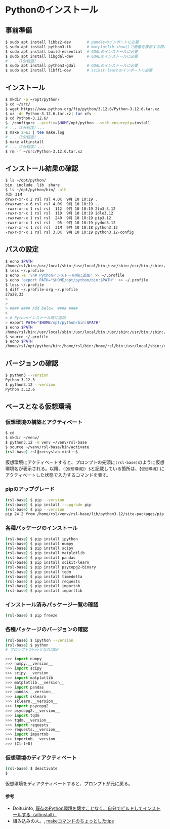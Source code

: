 # Pythonのインストール

## 事前準備
```bash
$ sudo apt install libbz2-dev       # pandasのインポートに必要
$ sudo apt install python3-tk       # matplotlib.show()で画像を表示する際に必要
$ sudo apt install build-essential  # GDALのインストールに必要
$ sudo apt install libgdal-dev      # GDALのインストールに必要
# ...（1分程度）...
$ sudo apt install python3-gdal	    # GDALのインストールに必要
$ sudo apt install libffi-dev       # scikit-learnのインポートに必要
```

## インストール
```bash
$ mkdir -p ~/opt/python/
$ cd ~/src/
$ wget https://www.python.org/ftp/python/3.12.6/Python-3.12.6.tar.xz
$ xz -dc Python-3.12.6.tar.xz| tar xfv -
$ cd Python-3.12.6/
$ ./configure --prefix=$HOME/opt/python --with-ensurepip=install
# ...（3分程度）...
$ make 2>&1 | tee make.log
# ...（3分程度）... 
$ make altinstall
# ...（2分程度）... 
$ rm -f ~/src/Python-3.12.6.tar.xz
```

## インストール結果の確認
```bash
$ ls ~/opt/python/
bin  include  lib  share
$ ls ~/opt/python/bin/ -alh
合計 31M
drwxr-xr-x 2 rsl rsl 4.0K  9月 10 10:19 .
drwxrwxr-x 6 rsl rsl 4.0K  9月 10 10:19 ..
-rwxr-xr-x 1 rsl rsl  112  9月 10 10:19 2to3-3.12
-rwxr-xr-x 1 rsl rsl  110  9月 10 10:19 idle3.12
-rwxrwxr-x 1 rsl rsl  240  9月 10 10:19 pip3.12
-rwxr-xr-x 1 rsl rsl   95  9月 10 10:19 pydoc3.12
-rwxr-xr-x 1 rsl rsl  31M  9月 10 10:18 python3.12
-rwxr-xr-x 1 rsl rsl 3.0K  9月 10 10:19 python3.12-config
```

## パスの設定
```bash
$ echo $PATH
/home/rsl/bin:/usr/local/sbin:/usr/local/bin:/usr/sbin:/usr/bin:/sbin:/bin:/usr/games:/usr/local/games:/snap/bin
$ less ~/.profile
$ echo -e '\n# Pythonインストール時に追加' >> ~/.profile
$ echo 'export PATH="$HOME/opt/python/bin:$PATH"' >> ~/.profile
$ less ~/.profile
$ diff ~/.profile-org ~/.profile
27a28,33
> 
> 
> #### #### Add below. #### ####
> 
> # Pythonインストール時に追加
> export PATH="$HOME/opt/python/bin:$PATH"
$ echo $PATH
/home/rsl/bin:/usr/local/sbin:/usr/local/bin:/usr/sbin:/usr/bin:/sbin:/bin:/usr/games:/usr/local/games:/snap/bin
$ source ~/.profile
$ echo $PATH
/home/rsl/opt/python/bin:/home/rsl/bin:/home/rsl/bin:/usr/local/sbin:/usr/local/bin:/usr/sbin:/usr/bin:/sbin:/bin:/usr/games:/usr/local/games:/snap/bin
```

## バージョンの確認
```bash
$ python3 --version
Python 3.12.3
$ python3.12 --version
Python 3.12.6
```

## ベースとなる仮想環境

### 仮想環境の構築とアクティベート
```bash
$ cd
$ mkdir ~/venv/
$ python3.12 -m venv ~/venv/rsl-base
$ source ~/venv/rsl-base/bin/activate
(rsl-base) rsl@recsyslab-mint:~$
```

仮想環境にアクティベートすると、プロンプトの先頭に`(rsl-base)`のように仮想環境名が表示される。以降、`(【仮想環境】) $`と記載している箇所は、`【仮想環境】`にアクティベートした状態で入力するコマンドを表す。

### pipのアップグレード
```bash
(rsl-base) $ pip --version
(rsl-base) $ pip install --upgrade pip
(rsl-base) $ pip --version
pip 24.2 from /home/rsl/venv/rsl-base/lib/python3.12/site-packages/pip (python 3.12)
```

### 各種パッケージのインストール
```bash
(rsl-base) $ pip install ipython
(rsl-base) $ pip install numpy
(rsl-base) $ pip install scipy
(rsl-base) $ pip install matplotlib
(rsl-base) $ pip install pandas
(rsl-base) $ pip install scikit-learn
(rsl-base) $ pip install psycopg2-binary
(rsl-base) $ pip install tqdm
(rsl-base) $ pip install timedelta
(rsl-base) $ pip install requests
(rsl-base) $ pip install importnb
(rsl-base) $ pip install importlib
```

### インストール済みパッケージ一覧の確認
```bash
(rsl-base) $ pip freeze
```

### 各種パッケージのバージョンの確認
```bash
(rsl-base) $ ipython --version
(rsl-base) $ python
# プロンプトが>>>となればOK
```

```python
>>> import numpy
>>> numpy.__version__
>>> import scipy
>>> scipy.__version__
>>> import matplotlib
>>> matplotlib.__version__
>>> import pandas
>>> pandas.__version__
>>> import sklearn
>>> sklearn.__version__
>>> import psycopg2
>>> psycopg2.__version__
>>> import tqdm
>>> tqdm.__version__
>>> import requests
>>> requests.__version__
>>> import importnb
>>> importnb.__version__
>>> [Ctrl+D]
```

### 仮想環境のディアクティベート
```bash
(rsl-base) $ deactivate
$
```

仮想環境をディアクティベートすると、プロンプトが元に戻る。

#### 参考
- Doitu.info, [既存のPython環境を壊すことなく、自分でビルドしてインストールする（altinstall）](https://doitu.info/blog/5c45e5ec8dbc7a001af33ce8)
- 組み込みの人。, [makeコマンドのちょっとしたtips](https://embedded.hatenadiary.org/entry/20090416/p1)
